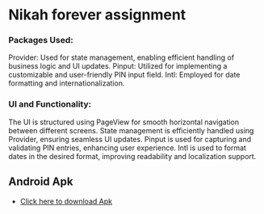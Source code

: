 # Nikah forever assignment
### Packages Used:
Provider: Used for state management, enabling efficient handling of business logic and UI updates.
Pinput: Utilized for implementing a customizable and user-friendly PIN input field.
Intl: Employed for date formatting and internationalization.
### UI and Functionality:
The UI is structured using PageView for smooth horizontal navigation between different screens.
State management is efficiently handled using Provider, ensuring seamless UI updates.
Pinput is used for capturing and validating PIN entries, enhancing user experience.
Intl is used to format dates in the desired format, improving readability and localization support.

## Android Apk
- [Click here to download Apk]([https://docs.flutter.dev/get-started/codelab](https://i.diawi.com/EvEKWA))

